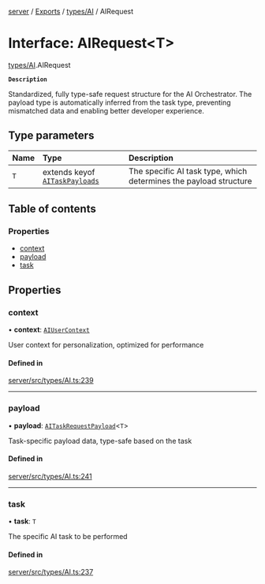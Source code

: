 [server](../README.md) / [Exports](../modules.md) / [types/AI](../modules/types_AI.md) / AIRequest

# Interface: AIRequest\<T\>

[types/AI](../modules/types_AI.md).AIRequest

**`Description`**

Standardized, fully type-safe request structure for the AI Orchestrator.
             The payload type is automatically inferred from the task type,
             preventing mismatched data and enabling better developer experience.

## Type parameters

| Name | Type | Description |
| :------ | :------ | :------ |
| `T` | extends keyof [`AITaskPayloads`](types_AI.AITaskPayloads.md) | The specific AI task type, which determines the payload structure |

## Table of contents

### Properties

- [context](types_AI.AIRequest.md#context)
- [payload](types_AI.AIRequest.md#payload)
- [task](types_AI.AIRequest.md#task)

## Properties

### context

• **context**: [`AIUserContext`](../modules/types_AI.md#aiusercontext)

User context for personalization, optimized for performance

#### Defined in

[server/src/types/AI.ts:239](https://github.com/niklas-joh/french-learning-platform/blob/df287cd90d2fc20ebbe1da4bb7d2c97b195a5de7/server/src/types/AI.ts#L239)

___

### payload

• **payload**: [`AITaskRequestPayload`](../modules/types_AI.md#aitaskrequestpayload)\<`T`\>

Task-specific payload data, type-safe based on the task

#### Defined in

[server/src/types/AI.ts:241](https://github.com/niklas-joh/french-learning-platform/blob/df287cd90d2fc20ebbe1da4bb7d2c97b195a5de7/server/src/types/AI.ts#L241)

___

### task

• **task**: `T`

The specific AI task to be performed

#### Defined in

[server/src/types/AI.ts:237](https://github.com/niklas-joh/french-learning-platform/blob/df287cd90d2fc20ebbe1da4bb7d2c97b195a5de7/server/src/types/AI.ts#L237)
